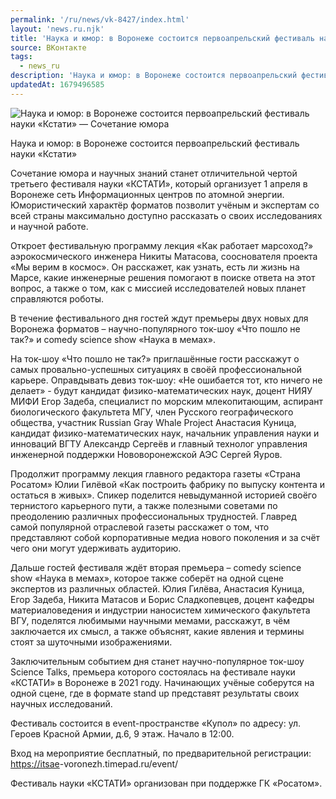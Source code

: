 ```yaml
---
permalink: '/ru/news/vk-8427/index.html'
layout: 'news.ru.njk'
title: 'Наука и юмор: в Воронеже состоится первоапрельский фестиваль науки «Кстати» —  Сочетание юмора'
source: ВКонтакте
tags:
  - news_ru
description: 'Наука и юмор: в Воронеже состоится первоапрельский фестиваль науки «Кстати» —  Сочетание юмора'
updatedAt: 1679496585
---
```

![Наука и юмор: в Воронеже состоится первоапрельский фестиваль науки «Кстати» —  Сочетание юмора](https://sun9-79.userapi.com/impg/b41AMsPQdfMXHvl16-TBGRQypN_ocP17uqdkNA/zVHH1gOI4KM.jpg?size=510x510&quality=95&sign=2b6c4cae3fa87f93a4c9e5928599fc23&c_uniq_tag=w7Lb588F9MEFbx_c5e6WQcufkyPNW1XqDnkFLdVRJYE&type=album)

Наука и юмор: в Воронеже состоится первоапрельский фестиваль науки «Кстати»

Сочетание юмора и научных знаний станет отличительной чертой третьего фестиваля науки «КСТАТИ», который организует 1 апреля в Воронеже сеть Информационных центров по атомной энергии. Юмористический характёр форматов позволит учёным и экспертам со всей страны максимально доступно рассказать о своих исследованиях и научной работе.

Откроет фестивальную программу лекция «Как работает марсоход?» аэрокосмического инженера Никиты Матасова, сооснователя проекта «Мы верим в космос». Он расскажет, как узнать, есть ли жизнь на Марсе, какие инженерные решения помогают в поиске ответа на этот вопрос, а также о том, как с миссией исследователей новых планет справляются роботы.

В течение фестивального дня гостей ждут премьеры двух новых для Воронежа форматов – научно-популярного ток-шоу «Что пошло не так?» и сomedy science show «Наука в мемах».

На ток-шоу «Что пошло не так?» приглашённые гости расскажут о самых провально-успешных ситуациях в своёй профессиональной карьере. Оправдывать девиз ток-шоу: «Не ошибается тот, кто ничего не делает» - будут кандидат физико-математических наук, доцент НИЯУ МИФИ Егор Задеба, специалист по морским млекопитающим, аспирант биологического факультета МГУ, член Русского географического общества, участник Russian Gray Whale Project Анастасия Куница, кандидат физико-математических наук, начальник управления науки и инноваций ВГТУ Александр Сергеёв и главный технолог управления инженерной поддержки Нововоронежской АЭС Сергей Яуров.

Продолжит программу лекция главного редактора газеты «Страна Росатом» Юлии Гилёвой «Как построить фабрику по выпуску контента и остаться в живых». Спикер поделится невыдуманной историей своёго тернистого карьерного пути, а также полезными советами по преодолению различных профессиональных трудностей. Главред самой популярной отраслевой газеты расскажет о том, что представляют собой корпоративные медиа нового поколения и за счёт чего они могут удерживать аудиторию.

Дальше гостей фестиваля ждёт вторая премьера – comedy science show «Наука в мемах», которое также соберёт на одной сцене экспертов из различных областей. Юлия Гилёва, Анастасия Куница, Егор Задеба, Никита Матасов и Борис Сладкопевцев, доцент кафедры материаловедения и индустрии наносистем химического факультета ВГУ, поделятся любимыми научными мемами, расскажут, в чём заключается их смысл, а также объяснят, какие явления и термины стоят за шуточными изображениями.

Заключительным событием дня станет научно-популярное ток-шоу Science Talks, премьера которого состоялась на фестивале науки «КСТАТИ» в Воронеже в 2021 году. Начинающих учёные соберутся на одной сцене, где в формате stand up представят результаты своих научных исследований.

Фестиваль состоится в event-пространстве «Купол» по адресу: ул. Героев Красной Армии, д.6, 9 этаж. Начало в 12:00.

Вход на мероприятие бесплатный, по предварительной регистрации: [https://itsae](https://itsae)-voronezh.timepad.ru/event/

Фестиваль науки «КСТАТИ» организован при поддержке ГК «Росатом».
